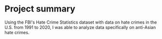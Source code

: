 # Project summary
Using the FBI's Hate Crime Statistics dataset with data on hate crimes in the U.S. from 1991 to 2020, I was able to analyze data specifically on anti-Asian hate crimes.

